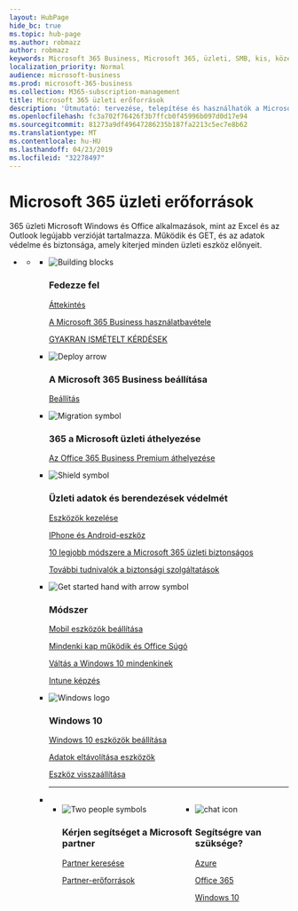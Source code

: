 ```yaml
---
layout: HubPage
hide_bc: true
ms.topic: hub-page
ms.author: robmazz
author: robmazz
keywords: Microsoft 365 Business, Microsoft 365, üzleti, SMB, kis, közepes üzleti, Microsoft 365 üzleti dokumentáció, dokumentumok, dokumentációs, műszaki információk
localization_priority: Normal
audience: microsoft-business
ms.prod: microsoft-365-business
ms.collection: M365-subscription-management
title: Microsoft 365 üzleti erőforrások
description: 'Útmutató: tervezése, telepítése és használhatók a Microsoft Office 365, a Windows 10, és a vállalati mobilitási + biztonsági együtt a vállalat integrált, biztonságos infrastruktúra, amely lehetővé teszi a csapatmunkát, és feloldja a kreativitást.'
ms.openlocfilehash: fc3a702f76426f3b7ffcb0f45996b097d0d17e94
ms.sourcegitcommit: 81273a9df49647286235b187fa2213c5ec7e8b62
ms.translationtype: MT
ms.contentlocale: hu-HU
ms.lasthandoff: 04/23/2019
ms.locfileid: "32278497"
---
```

<div id="main" class="v2">
    <div class="container">
        <h1>Microsoft 365 üzleti erőforrások</h1>
        <P>365 üzleti Microsoft Windows és Office alkalmazások, mint az Excel és az Outlook legújabb verzióját tartalmazza. Működik és GET, és az adatok védelme és biztonsága, amely kiterjed minden üzleti eszköz előnyeit.</p>
        <P></p>
        <ul class="pivots">
            <li>
                <a href="#home"></a>
                <ul id="home">
                    <li>
                        <a href="#home-all"></a>
                        <ul id="home-all" class="cardsF">
                            <li>
                                <div class="cardSize">
                                    <div class="cardPadding">
                                        <div class="card">
                                            <div class="cardImageOuter">
                                                <div class="cardImage">
                                                    <img src="https://docs.microsoft.com/office/media/icons/blocks-blue.svg" alt="Building blocks" />
                                                </div>
                                            </div>
                                            <div class="cardText">
                                                <h3>Fedezze fel</h3>
                                                <P><a href="https://support.office.com/article/what-is-microsoft-365-business-901e2522-c2cf-4b8c-894e-f482cda3347a" target="_blank">Áttekintés</a></p>
                                                <P><a href="microsoft-365-business-overview.md" target="_blank">A Microsoft 365 Business használatbavétele</a></p> <P><a href="https://docs.microsoft.com/microsoft-365/business/support/microsoft-365-business-faqs" target="_blank">GYAKRAN ISMÉTELT KÉRDÉSEK</a></p>
                                            </div>
                                        </div>
                                    </div>
                                </div>
                            </li>
                            <li>
                                <div class="cardSize">
                                    <div class="cardPadding">
                                        <div class="card">
                                            <div class="cardImageOuter">
                                                <div class="cardImage">
                                                    <img src="https://docs.microsoft.com/office/media/icons/deploy-blue.svg" alt="Deploy arrow" />
                                                </div>
                                            </div>
                                            <div class="cardText">
                                                <h3>A Microsoft 365 Business beállítása</h3>
                                                <P><a href="set-up.md" target="_blank">Beállítás</a></p>
                                            </div>
                                        </div>
                                    </div>
                                </div>
                            </li>
                            <li>
                                <div class="cardSize">
                                    <div class="cardPadding">
                                        <div class="card">
                                            <div class="cardImageOuter">
                                                <div class="cardImage">
                                                    <img src="https://docs.microsoft.com/office/media/icons/migration-blue.svg" alt="Migration symbol" />
                                                </div>
                                            </div>
                                            <div class="cardText">
                                                <h3>365 a Microsoft üzleti áthelyezése</h3>
                                                <P><a href="migrate-to-microsoft-365-business.md" target="_blank">Az Office 365 Business Premium áthelyezése</a></p>
                                            </div>
                                        </div>
                                    </div>
                                </div>
                            </li> 
                            <li>
                                <div class="cardSize">
                                    <div class="cardPadding">
                                        <div class="card">
                                            <div class="cardImageOuter">
                                                <div class="cardImage">
                                                    <img src="https://docs.microsoft.com/office/media/icons/security-blue.svg" alt="Shield symbol" />
                                                </div>
                                            </div>
                                            <div class="cardText">
                                                <h3>Üzleti adatok és berendezések védelmét</h3>
                                                <P><a href="manage.md" target="_blank">Eszközök kezelése</a></p> <P><a href="app-protection-settings-for-android-and-ios.md" target="_blank">IPhone és Android-eszköz</a></p>
                                                 <P><a href="https://support.office.com/article/top-10-ways-to-secure-office-365-and-microsoft-365-business-plans-from-cyber-threats-de2da300-dbb6-4725-bb12-b85a9d296e75" target="_blank">10 legjobb módszere a Microsoft 365 üzleti biztonságos</a></p>
                                                <P><a href="security-features.md" target="_blank">További tudnivalók a biztonsági szolgáltatások</a></p>
                                                </div>
                                        </div>
                                    </div>
                                </div>
                            </li>
                            <li>
                                <div class="cardSize">
                                    <div class="cardPadding">
                                        <div class="card">
                                            <div class="cardImageOuter">
                                                <div class="cardImage">
                                                    <img src="https://docs.microsoft.com/office/media/icons/get-started-blue.svg" alt="Get started hand with arrow symbol" />
                                                </div>
                                            </div>
                                            <div class="cardText">
                                                <h3>Módszer</h3>
                                                <P><a href="set-up-mobile-devices.md" target="_blank">Mobil eszközök beállítása</a></p>
                                                <P><a href="https://support.office.com/office-training-center" target="_blank">Mindenki kap működik és Office Súgó</a></p>
                                                <P><a href="https://www.microsoft.com/itpro/windows-10/end-user-readiness" target="_blank">Váltás a Windows 10 mindenkinek</a></p>
                                                <P><a href="https://docs.microsoft.com/intune-user-help/use-managed-devices-to-get-work-done" target="_blank">Intune képzés</a></p>
                                            </div>
                                        </div>
                                    </div>
                                </div>
                            </li>
                            <li>
                                <div class="cardSize">
                                    <div class="cardPadding">
                                        <div class="card">
                                            <div class="cardImageOuter">
                                                <div class="cardImage">
                                                    <img src="https://docs.microsoft.com/media/logos/logo_Windows.svg" alt="Windows logo" />
                                                </div>
                                            </div>
                                            <div class="cardText">
                                                <h3>Windows 10</h3>
                                                <P><a href="set-up-windows-devices.md" target="_blank">Windows 10 eszközök beállítása</a></p>
                                                <P><a href="remove-company-data.md" target="_blank">Adatok eltávolítása eszközök</a></p>
                                                <P><a href="reset-devices-to-factory-settings.md" target="_blank">Eszköz visszaállítása</a></p>
                                            </div>
                                        </div>
                                    </div>
                                </div>
                            </li>
                                <li class="fullSpan">
                                  <hr />
                                  <br>
                                  <ul class="cardsF panelContent singlePanelContent" style="display:flex!important;">
                                    <li>
                                    <div class="cardSize">
                                        <div class="cardPadding">
                                            <div class="card">
                                                <div class="cardImageOuter">
                                                    <div class="cardImage">
                                                        <img src="https://docs.microsoft.com/office/media/icons/users-people.svg" alt="Two people symbols" />
                                                    </div>
                                                </div>
                                                <div class="cardText">
                                                    <h3>Kérjen segítséget a Microsoft partner</h3>
                                                    <P><a href="https://www.microsoft.com/solution-providers/search" target="_blank">Partner keresése</a></p>
                                                    <P><a href="https://www.microsoft.com/microsoft-365/partners/business" target="_blank">Partner-erőforrások</a></p>
                                                </div>
                                            </div>
                                        </div>
                                    </div>
                                </li> 
                                <li>
                                    <div class="cardSize">
                                        <div class="cardPadding">
                                            <div class="card">
                                                <div class="cardImageOuter">
                                                    <div class="cardImage">
                                                        <img src="https://docs.microsoft.com/office/media/icons/chat.svg" alt="chat icon" />
                                                    </div>
                                                </div>
                                                <div class="cardText">
                                                    <h3>Segítségre van szüksége?</h3>
                                                     <P><a href="https://azure.microsoft.com/support/options/" target="_blank">Azure</a></p>
                                                     <P><a href="https://support.office.com/article/Contact-support-for-business-products-Admin-Help-32a17ca7-6fa0-4870-8a8d-e25ba4ccfd4b" target="_blank">Office 365</a></p>
                                                     <P><a href="http://support.microsoft.com/products/windows" target="_blank">Windows 10</a></p>
                                                </div>
                                            </div>
                                        </div>
                                    </div>
                                </li>
                            </li>
                        </ul>
                    </li>
                </ul>
            </li>
        </ul>
    </div>
</div>